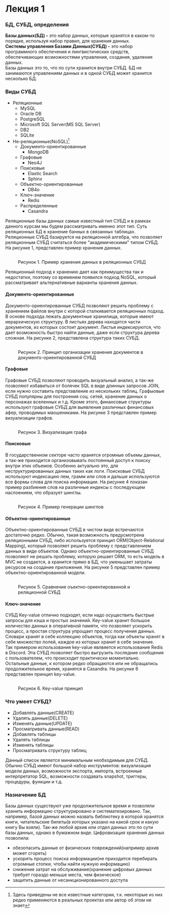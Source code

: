 # Лекция 1

### БД, СУБД, определения

**Базы данных(БД) -** это набор данных, которые хранятся в каком-то порядке, используя набор правил, для хранения данных. \
**Системы управления Базами Данных(СУБД) -** это набор программного обеспечения и лингвистических средств, обеспечивающих возможностями управления, создания, удаления данных.\
Базы данных это то, что по сути хранится внутри СУБД. БД не занимаются управлениям данных и в одной СУБД может хранится несколько БД.&#x20;

### Виды СУБД

* Реляционные
  * MySQL
  * Oracle DB
  * PostgreSQL
  * Microsoft SQL Server(MS SQL Server)
  * DB2
  * SQLite
* Не-реляционные(NoSQL)[^1]
  * Документо-ориентированные
    * MongoDB
  * Графовые
    * Neo4J
  * Поисковые
    * Elastic Search
    * Sphinx
  * Объектно-ориентированные
    * DB4o
  * Ключ-значение
    * Redis
  * Распределенные
    * Casandra

Реляционные базы данных самые известный тип СУБД и в рамках данного курсам мы будем рассматривать именно этот тип. Суть реляционных БД в хранение банных в связанных таблицах. Реляционные СУБД базируется на реляционной алгебра, что позволяет реляционным СУБД считаться более "академическими" типом СУБД. На рисунке 1, представлен пример хранения данных.&#x20;

<figure><img src="../.gitbook/assets/image.png" alt=""><figcaption><p>Рисунок 1. Пример хранения данных в реляционных СУБД</p></figcaption></figure>

Реляционный подход к хранению дает как преимущества так и недостатки, поэтому со временем появился подход NoSQL, который рассматривает альтернативные варианты хранения данных.&#x20;

#### Документо-ориентированные

Документо-ориентированные СУБД позволяют решить проблему с хранением файлов внутри с которой сталкивается реляционных подход. В основе подхода лежать документные хранилища, которые имеют иерархическую структуру. В листьях дерева находятся части документов, из которых состоит документ. Листья индексируются, что дает возможность быстро найти данные, даже если структура дерева сложная.  На рисунке 2, представлена структура таких СУБД.

<figure><img src="../.gitbook/assets/image (2).png" alt=""><figcaption><p>Рисунок 2. Принцип организации хранения документов в документо-ориентированной СУБД</p></figcaption></figure>

#### Графовые

Графовые СУБД позволяют проводить визуальный анализ, а так-же позволяют избавиться от болячек SQL в виде длинных запросов JOIN, если нужно составить представление из нескольких таблиц.  Графыовые СУБД популярны для построения соц. сетей, хранение данных о персонажах вселенных и т.д. Кроме этого, финансовые структуры используют графовые СУБД для выявления различных финансовых афер, проводимых маошениками. На рисунке 3 представлен пример визуализации графов.

<figure><img src="../.gitbook/assets/image (3).png" alt=""><figcaption><p>Рисунок 3. Визуализация графа</p></figcaption></figure>

#### Поисковые

В государственном секторе часто хранятся огромные объемы данных, а так-же приходится организовывать постоянный доступ к поиску внутри этих объемов. Особенно актуально это, для неструктурированных данных таких как логи.  Поисковые СУБД используют индексацию лем, грамм или слов и дальше используются все формы слова для поиска информации. На рисунке 4 показан пример разбиения слов на различные индексы с последующем наслоением, что образует шинглы.

<figure><img src="../.gitbook/assets/image (4).png" alt=""><figcaption><p>Рисунок 4. Пример генерации шинглов</p></figcaption></figure>

#### Объектно-ориентированные

Объектно-ориентированные СУБД в чистом виде встречаются достаточно редко. Обычно, такая возможность предусмотрена реляционными СУБД, либо используется принцип ORM(Object-Relational Mapping), который позволяет решить проблему с представлением данных в виде объектов.  Однако объектно-ориентированные СУБД позволяют не решать проблему, которую решает ORM, то есть модель в MVC не создается, а хранится прямо в БД, что уменьшает затраты ресурсов на создание приложения. На рисунке 5 представлен пример объектно-ориентированной модели.

<figure><img src="../.gitbook/assets/image (6).png" alt=""><figcaption><p>Рисунок 5. Сравнение оъектно-ориентированной и реляционной СУБД</p></figcaption></figure>

#### Ключ-значение

СУБД Key-value отлично подходят, если надо осуществить быстрые запросы для кэша и простых значений. Key-value хранит большое количество данных в оперативной памяти, что позволяет ускорить процесс, а простая структура упрощает процесс получения данных. Словари хранят в себе коллекцию объектов, тогда как объекты хранят в себе множество полей, каждое из которых хранит в себе значение.  \
Так примером использования key-value явлвяется использование Redis в Discord. Эта СУБД позволяет быстро выгрузить последние сообщения с пользователем, что происходит практически моментально. Остальные данные, к котором редко обращаются или не обращались продолжительное время, хранятся в Casandra. На рисунке 6 представлен принцип key-value.

<figure><img src="../.gitbook/assets/image (7).png" alt=""><figcaption><p>Рисунок 6. Key-value принцип</p></figcaption></figure>

### Что умеет СУБД?

* Добавлять данные(CREATE)
* Удалять данные(DELETE)
* Изменять данные(UPDATE)
* Просматривать данные(READ)
* Добавлять таблицы
* Удалять таблицы
* Изменять таблицы
* Просматривать структуру таблиц

Данный список является минимальным необходимым для СУБД. Обычно СУБД имеют большой набор инструментов: визуализация модели данных, возможности экспорта, импорта, встроенные интерпретатор SQL, возможности создавать snapshot, триггеры, процедуры, функции и т.д.&#x20;

### Назначение БД

Базы данных существуют уже продолжительное время и позволяли хранить информацию структурировано и систематизировано. Так, например, базой данных можно назвать библиотеку в которой хранятся книги, читательские билеты(в которых указано на какой срок и какую книгу Вы взяли). Так-же любой архив или отдел данных это по сути базы данных, однако в бумажном виде. Цифровизация хранения данных позволила:

* обезопасить данные от физических повреждений(например архив может сгореть)
* &#x20;ускорить процесс поиска информации(не приходится перебирать огромные стопки, чтобы найти нужную информацию)
* снижение затрат на обслуживание(хранение цифровых данных требует гораздо меньше места, чем физическое)
* защитить данные от несанкционированного доступа

[^1]: Здесь приведены не все известные категории, т.к. некоторые из них редко применяются в реальных проектах или автор об этом не знает
